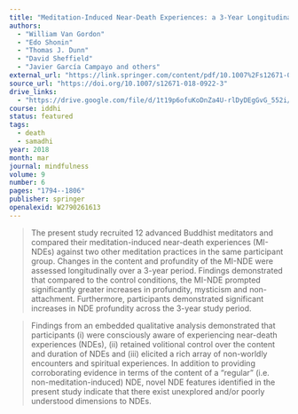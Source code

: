 ```yaml
---
title: "Meditation-Induced Near-Death Experiences: a 3-Year Longitudinal Study"
authors:
  - "William Van Gordon"
  - "Edo Shonin"
  - "Thomas J. Dunn"
  - "David Sheffield"
  - "Javier García Campayo and others"
external_url: "https://link.springer.com/content/pdf/10.1007%2Fs12671-018-0922-3.pdf"
source_url: "https://doi.org/10.1007/s12671-018-0922-3"
drive_links:
  - "https://drive.google.com/file/d/1t19p6ofuKoDnZa4U-rlDyDEgGvG_552i/view?usp=drivesdk"
course: iddhi
status: featured
tags:
  - death
  - samadhi
year: 2018
month: mar
journal: mindfulness
volume: 9
number: 6
pages: "1794--1806"
publisher: springer
openalexid: W2790261613
---
```


> The present study recruited 12 advanced Buddhist meditators and compared their meditation-induced near-death experiences (MI-NDEs) against two other meditation practices in the same participant group.
> Changes in the content and profundity of the MI-NDE were assessed longitudinally over a 3-year period.
> Findings demonstrated that compared to the control conditions, the MI-NDE prompted significantly greater increases in profundity, mysticism and non-attachment.
> Furthermore, participants demonstrated significant increases in NDE profundity across the 3-year study period.

> Findings from an embedded qualitative analysis demonstrated that participants (i) were consciously aware of experiencing near-death experiences (NDEs), (ii) retained volitional control over the content and duration of NDEs and (iii) elicited a rich array of non-worldly encounters and spiritual experiences.
> In addition to providing corroborating evidence in terms of the content of a “regular” (i.e.
> non-meditation-induced) NDE, novel NDE features identified in the present study indicate that there exist unexplored and/or poorly understood dimensions to NDEs.
